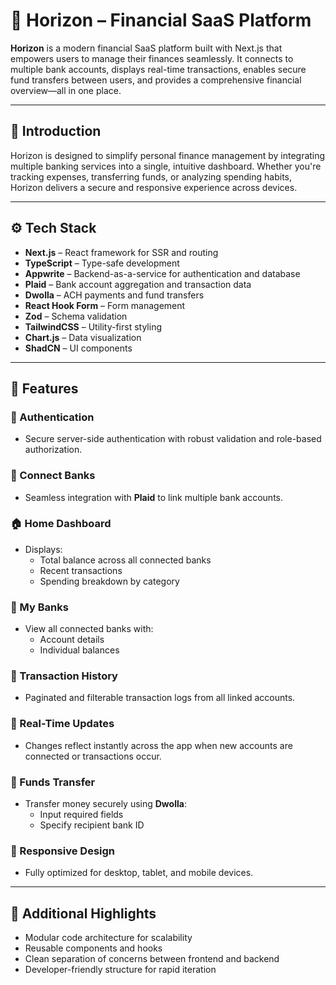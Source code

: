 # 💸 Horizon – Financial SaaS Platform

**Horizon** is a modern financial SaaS platform built with Next.js that empowers users to manage their finances seamlessly. It connects to multiple bank accounts, displays real-time transactions, enables secure fund transfers between users, and provides a comprehensive financial overview—all in one place.

---

## 🤖 Introduction

Horizon is designed to simplify personal finance management by integrating multiple banking services into a single, intuitive dashboard. Whether you're tracking expenses, transferring funds, or analyzing spending habits, Horizon delivers a secure and responsive experience across devices.

---

## ⚙️ Tech Stack

- **Next.js** – React framework for SSR and routing  
- **TypeScript** – Type-safe development  
- **Appwrite** – Backend-as-a-service for authentication and database  
- **Plaid** – Bank account aggregation and transaction data  
- **Dwolla** – ACH payments and fund transfers  
- **React Hook Form** – Form management  
- **Zod** – Schema validation  
- **TailwindCSS** – Utility-first styling  
- **Chart.js** – Data visualization  
- **ShadCN** – UI components

---

## 🔋 Features

### 🔐 Authentication
- Secure server-side authentication with robust validation and role-based authorization.

### 🏦 Connect Banks
- Seamless integration with **Plaid** to link multiple bank accounts.

### 🏠 Home Dashboard
- Displays:
  - Total balance across all connected banks  
  - Recent transactions  
  - Spending breakdown by category

### 🧾 My Banks
- View all connected banks with:
  - Account details  
  - Individual balances

### 📜 Transaction History
- Paginated and filterable transaction logs from all linked accounts.

### 🔄 Real-Time Updates
- Changes reflect instantly across the app when new accounts are connected or transactions occur.

### 💸 Funds Transfer
- Transfer money securely using **Dwolla**:
  - Input required fields  
  - Specify recipient bank ID

### 📱 Responsive Design
- Fully optimized for desktop, tablet, and mobile devices.

---

## 🧠 Additional Highlights

- Modular code architecture for scalability  
- Reusable components and hooks  
- Clean separation of concerns between frontend and backend  
- Developer-friendly structure for rapid iteration

